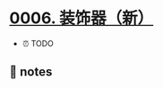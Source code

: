 # [0006. 装饰器（新）](https://github.com/Tdahuyou/TNotes.typescript/tree/main/notes/0006.%20%E8%A3%85%E9%A5%B0%E5%99%A8%EF%BC%88%E6%96%B0%EF%BC%89)

- ⏰ TODO

## 📒 notes
